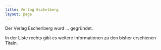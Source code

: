 ```yaml
---
title: Verlag Eschelberg
layout: page
---
```


Der Verlag Escherlberg wurd ... gegründet. 

In der Liste rechts gibt es weitere Informationen zu den bisher erschienen Titeln.
